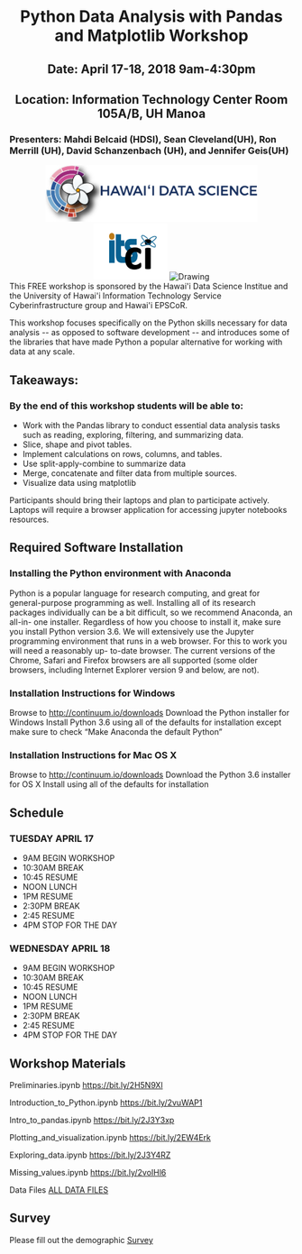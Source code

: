 <center><h1>Python Data Analysis with Pandas and Matplotlib  Workshop</h1>
<h2>Date: April 17-18, 2018 9am-4:30pm</h2>
<h2>Location: Information Technology Center Room 105A/B, UH Manoa</h2></center>
<h3>Presenters: Mahdi Belcaid (HDSI), Sean Cleveland(UH), Ron Merrill (UH), David Schanzenbach (UH), and Jennifer Geis(UH)</h3>
<center>
<img src="img/logo_5.png" alt="Drawing" style="height: 100px;"/>
<img src="img/ci-logo.png" alt="Drawing" style="height: 100px;"/>
<img src="http://www.hawaii.edu/epscor/wp-content/uploads/2018/03/logo-epscor-and-ikewai.jpg" alt="Drawing" style="height: 100px;"/>
</center>
This FREE workshop is sponsored by the Hawai'i Data Science Institue and the University of Hawai'i Information Technology Service Cyberinfrastructure group and Hawai'i EPSCoR.


This workshop focuses specifically on the Python skills necessary for data analysis -- as opposed to software development -- and introduces some of the libraries that have made Python a popular alternative for working with data at any scale.

## Takeaways:

### By the end of this workshop students will be able to:
* Work with the Pandas library to conduct essential data analysis tasks such as reading, exploring, filtering, and summarizing data.
* Slice, shape and pivot tables.
* Implement calculations on rows, columns, and tables.
* Use split-apply-combine to summarize data
* Merge, concatenate and filter data from multiple sources.
* Visualize data using matplotlib

Participants should bring their laptops and plan to participate actively. Laptops will require a browser application for accessing jupyter notebooks resources.
## Required Software Installation

### Installing the Python environment with Anaconda
Python is a popular language for research computing, and great for general-purpose programming as well. Installing all of its research
packages individually can be a bit difficult, so we recommend Anaconda, an all-in- one installer. Regardless of how you choose to
install it, make sure you install Python version 3.6.
We will extensively use the Jupyter programming environment that runs in a web browser. For this to work you will need a reasonably up-
to-date browser. The current versions of the Chrome, Safari and Firefox browsers are all supported (some older browsers, including Internet Explorer version 9 and below, are not).

### Installation Instructions for Windows
Browse to <a href="http://continuum.io/downloads">http://continuum.io/downloads</a> Download the Python
installer for Windows Install Python 3.6 using all of the defaults for
installation except make sure to check “Make Anaconda the default
Python”

### Installation Instructions for Mac OS X
Browse to <a href="http://continuum.io/downloads">http://continuum.io/downloads</a> Download the Python 3.6
installer for OS X Install using all of the defaults for installation






## Schedule

### TUESDAY APRIL 17

* 9AM BEGIN WORKSHOP
* 10:30AM BREAK
* 10:45 RESUME
* NOON LUNCH
* 1PM RESUME
* 2:30PM BREAK
* 2:45 RESUME
* 4PM STOP FOR THE DAY

### WEDNESDAY APRIL 18

* 9AM BEGIN WORKSHOP
* 10:30AM BREAK
* 10:45 RESUME
* NOON LUNCH
* 1PM RESUME
* 2:30PM BREAK
* 2:45 RESUME
* 4PM STOP FOR THE DAY

## Workshop Materials

Preliminaries.ipynb
<a href="https://bit.ly/2H5N9Xl">https://bit.ly/2H5N9Xl</a>


Introduction_to_Python.ipynb
<a href="https://bit.ly/2vuWAP1">https://bit.ly/2vuWAP1</a>

Intro_to_pandas.ipynb
<a href="https://bit.ly/2J3Y3xp">https://bit.ly/2J3Y3xp</a>


Plotting_and_visualization.ipynb
<a href="https://bit.ly/2EW4Erk">https://bit.ly/2EW4Erk</a>


Exploring_data.ipynb
<a href="https://bit.ly/2J3Y4RZ">https://bit.ly/2J3Y4RZ</a>

Missing_values.ipynb
<a href="https://bit.ly/2voIHl6">https://bit.ly/2voIHl6</a>

Data Files
<a href="https://github.com/UH-CI/python_data_science_04172018/tree/gh-pages/data">ALL DATA FILES</a>


## Survey

Please fill out the demographic <a href="https://goo.gl/forms/fIIzz6a5TL7wc9763">Survey</a>
